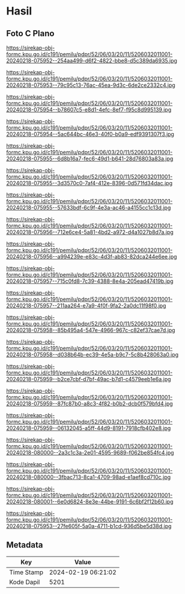 # Hasil

## Foto C Plano

https://sirekap-obj-formc.kpu.go.id/c191/pemilu/pdpr/52/06/03/20/11/5206032011001-20240218-075952--254aa499-d6f2-4822-bbe8-d5c389da6935.jpg

https://sirekap-obj-formc.kpu.go.id/c191/pemilu/pdpr/52/06/03/20/11/5206032011001-20240218-075953--79c95c13-76ac-45ea-9d3c-6de2ce2332c4.jpg

https://sirekap-obj-formc.kpu.go.id/c191/pemilu/pdpr/52/06/03/20/11/5206032011001-20240218-075954--b78607c5-e8d1-4efc-8ef7-f95c8d995139.jpg

https://sirekap-obj-formc.kpu.go.id/c191/pemilu/pdpr/52/06/03/20/11/5206032011001-20240218-075954--5ac644bc-46e3-40f0-b0a9-edf9391307f3.jpg

https://sirekap-obj-formc.kpu.go.id/c191/pemilu/pdpr/52/06/03/20/11/5206032011001-20240218-075955--6d8b16a7-fec6-49d1-b641-28d76803a83a.jpg

https://sirekap-obj-formc.kpu.go.id/c191/pemilu/pdpr/52/06/03/20/11/5206032011001-20240218-075955--3d3570c0-7af4-412e-8396-0d571fd34dac.jpg

https://sirekap-obj-formc.kpu.go.id/c191/pemilu/pdpr/52/06/03/20/11/5206032011001-20240218-075955--57633bdf-6c9f-4e3a-ac46-a4155cc1c13d.jpg

https://sirekap-obj-formc.kpu.go.id/c191/pemilu/pdpr/52/06/03/20/11/5206032011001-20240218-075956--712e6ce4-5a81-4bd2-a972-d4a1027b8d7a.jpg

https://sirekap-obj-formc.kpu.go.id/c191/pemilu/pdpr/52/06/03/20/11/5206032011001-20240218-075956--a994239e-e83c-4d3f-ab83-82dca244e6ee.jpg

https://sirekap-obj-formc.kpu.go.id/c191/pemilu/pdpr/52/06/03/20/11/5206032011001-20240218-075957--715c0fd8-7c39-4388-8e4a-205ead47419b.jpg

https://sirekap-obj-formc.kpu.go.id/c191/pemilu/pdpr/52/06/03/20/11/5206032011001-20240218-075957--211aa264-e7a9-4f0f-9fa2-2a0dc11f98f0.jpg

https://sirekap-obj-formc.kpu.go.id/c191/pemilu/pdpr/52/06/03/20/11/5206032011001-20240218-075958--85b495a4-547e-4966-967c-c82ef37cae7d.jpg

https://sirekap-obj-formc.kpu.go.id/c191/pemilu/pdpr/52/06/03/20/11/5206032011001-20240218-075958--d038b64b-ec39-4e5a-b9c7-5c8b428063a0.jpg

https://sirekap-obj-formc.kpu.go.id/c191/pemilu/pdpr/52/06/03/20/11/5206032011001-20240218-075959--b2ce7cbf-d7bf-49ac-b7d1-c4579eeb1e6a.jpg

https://sirekap-obj-formc.kpu.go.id/c191/pemilu/pdpr/52/06/03/20/11/5206032011001-20240218-075959--87fc87b0-a8c3-4f82-b0b2-dcb0f579bfd4.jpg

https://sirekap-obj-formc.kpu.go.id/c191/pemilu/pdpr/52/06/03/20/11/5206032011001-20240218-075959--06132045-a5ff-44d9-8191-7918cfb402e8.jpg

https://sirekap-obj-formc.kpu.go.id/c191/pemilu/pdpr/52/06/03/20/11/5206032011001-20240218-080000--2a3c1c3a-2e01-4595-9689-f062be854fc4.jpg

https://sirekap-obj-formc.kpu.go.id/c191/pemilu/pdpr/52/06/03/20/11/5206032011001-20240218-080000--3fbac713-8ca1-4709-98ad-e1aef8cd710c.jpg

https://sirekap-obj-formc.kpu.go.id/c191/pemilu/pdpr/52/06/03/20/11/5206032011001-20240218-080001--6e0d6824-8e3e-44be-9191-6c6bf2f12b60.jpg

https://sirekap-obj-formc.kpu.go.id/c191/pemilu/pdpr/52/06/03/20/11/5206032011001-20240218-075953--27fe605f-5a0a-4711-b1cd-936d5be5d38d.jpg


## Metadata

| Key        | Value               |
| ---------- | ------------------- |
| Time Stamp | 2024-02-19 06:21:02 |
| Kode Dapil | 5201                |



